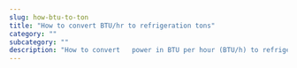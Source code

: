 ```yaml
---
slug: how-btu-to-ton
title: "How to convert BTU/hr to refrigeration tons"
category: ""
subcategory: ""
description: "How to convert   power in BTU per hour (BTU/h) to refrigeration tons (RT)."
---
```


